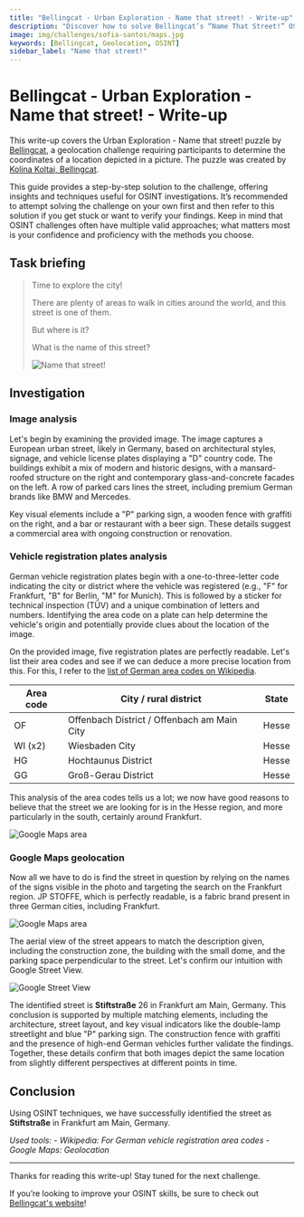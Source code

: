 ```yaml
---
title: "Bellingcat - Urban Exploration - Name that street! - Write-up"
description: "Discover how to solve Bellingcat’s “Name That Street!” OSINT challenge with step-by-step geolocation techniques, image analysis, and Google Maps investigation."
image: img/challenges/sofia-santos/maps.jpg
keywords: [Bellingcat, Geolocation, OSINT]
sidebar_label: "Name that street!"
---
```


# Bellingcat - Urban Exploration - Name that street! - Write-up

This write-up covers the Urban Exploration - Name that street! puzzle by [Bellingcat](https://challenge.bellingcat.com/), a geolocation challenge requiring participants to determine the coordinates of a location depicted in a picture. The puzzle was created by [Kolina Koltai, Bellingcat](https://www.bellingcat.com/author/kolinakoltai/).

This guide provides a step-by-step solution to the challenge, offering insights and techniques useful for OSINT investigations. It’s recommended to attempt solving the challenge on your own first and then refer to this solution if you get stuck or want to verify your findings. Keep in mind that OSINT challenges often have multiple valid approaches; what matters most is your confidence and proficiency with the methods you choose.

## Task briefing

> Time to explore the city!
>
> There are plenty of areas to walk in cities around the world, and this street is one of them.
>
> But where is it?
>
> What is the name of this street?
>
> ![Name that street!](/img/challenges/bellingcat/urban-exploration/name-that-street-1.png "Name that street!")

## Investigation

### Image analysis

Let's begin by examining the provided image. The image captures a European urban street, likely in Germany, based on architectural styles, signage, and vehicle license plates displaying a "D" country code. The buildings exhibit a mix of modern and historic designs, with a mansard-roofed structure on the right and contemporary glass-and-concrete facades on the left. A row of parked cars lines the street, including premium German brands like BMW and Mercedes.

Key visual elements include a "P" parking sign, a wooden fence with graffiti on the right, and a bar or restaurant with a beer sign. These details suggest a commercial area with ongoing construction or renovation.

### Vehicle registration plates analysis

German vehicle registration plates begin with a one-to-three-letter code indicating the city or district where the vehicle was registered (e.g., "F" for Frankfurt, "B" for Berlin, "M" for Munich). This is followed by a sticker for technical inspection (TÜV) and a unique combination of letters and numbers. Identifying the area code on a plate can help determine the vehicle's origin and potentially provide clues about the location of the image.

On the provided image, five registration plates are perfectly readable. Let's list their area codes and see if we can deduce a more precise location from this. For this, I refer to the [list of German area codes on Wikipedia](https://en.wikipedia.org/wiki/Vehicle_registration_plates_of_Germany#List_of_area_codes).

| Area code | City / rural district                       | State |
|-----------|---------------------------------------------|-------|
| OF        | Offenbach District / Offenbach am Main City | Hesse |
| WI (x2)   | Wiesbaden City                              | Hesse |
| HG        | Hochtaunus District                         | Hesse |
| GG        | Groß-Gerau District                         | Hesse |

This analysis of the area codes tells us a lot; we now have good reasons to believe that the street we are looking for is in the Hesse region, and more particularly in the south, certainly around Frankfurt.

![Google Maps area](/img/challenges/bellingcat/urban-exploration/name-that-street-2.png "Google Maps area")

### Google Maps geolocation

Now all we have to do is find the street in question by relying on the names of the signs visible in the photo and targeting the search on the Frankfurt region. JP STOFFE, which is perfectly readable, is a fabric brand present in three German cities, including Frankfurt.

![Google Maps area](/img/challenges/bellingcat/urban-exploration/name-that-street-3.png "Google Maps area")

The aerial view of the street appears to match the description given, including the construction zone, the building with the small dome, and the parking space perpendicular to the street. Let's confirm our intuition with Google Street View.

![Google Street View](/img/challenges/bellingcat/urban-exploration/name-that-street-4.png "Google Street View")

The identified street is **Stiftstraße** 26 in Frankfurt am Main, Germany. This conclusion is supported by multiple matching elements, including the architecture, street layout, and key visual indicators like the double-lamp streetlight and blue "P" parking sign. The construction fence with graffiti and the presence of high-end German vehicles further validate the findings. Together, these details confirm that both images depict the same location from slightly different perspectives at different points in time.

## Conclusion

Using OSINT techniques, we have successfully identified the street as **Stiftstraße** in Frankfurt am Main, Germany.

<em>
Used tools:
- Wikipedia: For German vehicle registration area codes
- Google Maps: Geolocation
</em>

---

Thanks for reading this write-up! Stay tuned for the next challenge.

If you’re looking to improve your OSINT skills, be sure to check out [Bellingcat's website](https://www.bellingcat.com/)!
